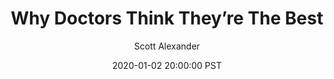 ---
layout: podcast
title: "Why Doctors Think They’re The Best"
author: Scott Alexander
description: https://slatestarcodex.com/2020/01/02/why-doctors-think-theyre-the-best/
date: 2020-01-02 20:00:00 PST
length: 1563192
duration: 391
guid: why-doctors-think-theyre-the-best
---